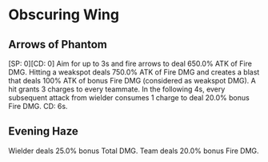 # Obscuring Wing

## Arrows of Phantom

[SP: 0][CD: 0] Aim for up to 3s and fire arrows to deal 650.0% ATK of Fire DMG. Hitting a weakspot deals 750.0% ATK of Fire DMG and creates a blast that deals 100% ATK of bonus Fire DMG (considered as weakspot DMG). A hit grants 3 charges to every teammate. In the following 4s, every subsequent attack from wielder consumes 1 charge to deal 20.0% bonus Fire DMG. CD: 6s.

## Evening Haze

Wielder deals 25.0% bonus Total DMG. Team deals 20.0% bonus Fire DMG.